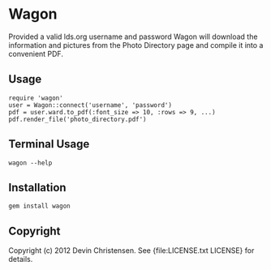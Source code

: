 Wagon
==============
Provided a valid lds.org username and password Wagon will download the
information and pictures from the Photo Directory page and compile it
into a convenient PDF.

Usage
--------------
    require 'wagon'
    user = Wagon::connect('username', 'password')
    pdf = user.ward.to_pdf(:font_size => 10, :rows => 9, ...)
    pdf.render_file('photo_directory.pdf')

Terminal Usage
--------------
    wagon --help

Installation
--------------
    gem install wagon

Copyright
--------------

Copyright (c) 2012 Devin Christensen. See {file:LICENSE.txt LICENSE} for details.
